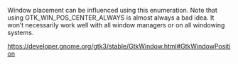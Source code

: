 Window placement can be influenced using this enumeration. Note that using GTK_WIN_POS_CENTER_ALWAYS is almost always a bad idea. It won’t necessarily work well with all window managers or on all windowing systems.

https://developer.gnome.org/gtk3/stable/GtkWindow.html#GtkWindowPosition